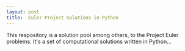 ```yaml
---
layout: post
title:  Euler Project Solutions in Python
---
```

This respository is a solution pool among others, to the Project Euler problems. 
It's a set of computational solutions written in Python...
